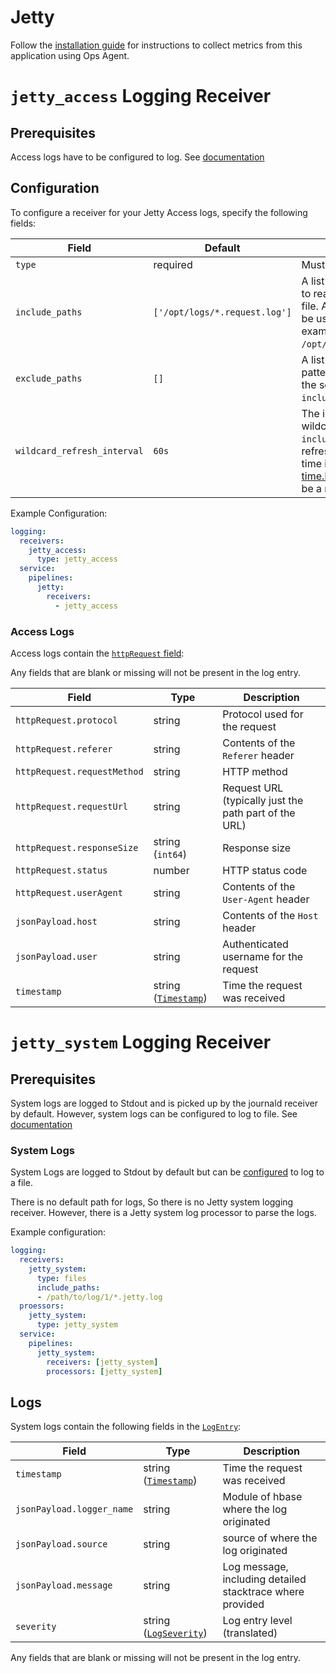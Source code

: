 # Jetty

Follow the [installation guide](https://cloud.google.com/stackdriver/docs/solutions/agents/ops-agent/third-party/jetty) for instructions to collect metrics from this application using Ops Agent.


# `jetty_access` Logging Receiver

## Prerequisites
Access logs have to be configured to log. See [documentation](https://www.eclipse.org/jetty/documentation/jetty-9/index.html#configuring-jetty-logging)

## Configuration

To configure a receiver for your Jetty Access logs, specify the following fields:

| Field                 | Default                           | Description |
| ---                   | ---                               | ---         |
| `type`                | required                          | Must be `jetty_access`. |
| `include_paths`       | `['/opt/logs/*.request.log']` | A list of filesystem paths to read by tailing each file. A wild card (`*`) can be used in the paths; for example, `/opt/logs/*.request.log`. |
| `exclude_paths`       | `[]`                              | A list of filesystem path patterns to exclude from the set matched by `include_paths`.
| `wildcard_refresh_interval` | `60s` | The interval at which wildcard file paths in `include_paths` are refreshed. Specified as a time interval parsable by [time.ParseDuration](https://pkg.go.dev/time#ParseDuration). Must be a multiple of 1s.|

Example Configuration:

```yaml
logging:
  receivers:
    jetty_access:
      type: jetty_access
  service:
    pipelines:
      jetty:
        receivers:
          - jetty_access
```

### Access Logs

Access logs contain the [`httpRequest` field](https://cloud.google.com/logging/docs/reference/v2/rest/v2/LogEntry#httprequest):

Any fields that are blank or missing will not be present in the log entry.

| Field | Type | Description |
| ---   | ---- | ----------- |
| `httpRequest.protocol` | string | Protocol used for the request |
| `httpRequest.referer` | string | Contents of the `Referer` header |
| `httpRequest.requestMethod` | string | HTTP method |
| `httpRequest.requestUrl` | string | Request URL (typically just the path part of the URL) |
| `httpRequest.responseSize` | string (`int64`) | Response size |
| `httpRequest.status` | number | HTTP status code |
| `httpRequest.userAgent` | string | Contents of the `User-Agent` header |
| `jsonPayload.host` | string | Contents of the `Host` header |
| `jsonPayload.user` | string | Authenticated username for the request |
| `timestamp` | string ([`Timestamp`](https://developers.google.com/protocol-buffers/docs/reference/google.protobuf#google.protobuf.Timestamp)) | Time the request was received |

# `jetty_system` Logging Receiver

## Prerequisites
System logs are logged to Stdout and is picked up by the journald receiver by default. However, system logs can be configured to log to file. See [documentation](https://www.eclipse.org/jetty/documentation/jetty-9/index.html#configuring-jetty-logging)


### System Logs

System Logs are logged to Stdout by default but can be [configured](https://www.eclipse.org/jetty/documentation/jetty-11/operations-guide/index.html#og-logging-server) to log to a file. 

There is no default path for logs, So there is no Jetty system logging receiver. However, there is a Jetty system log processor to parse the logs.

Example configuration:
```yaml
logging:
  receivers:
    jetty_system:
      type: files
      include_paths:
      - /path/to/log/1/*.jetty.log
  proessors:
    jetty_system:
      type: jetty_system
  service:
    pipelines:
      jetty_system:
        receivers: [jetty_system]
        processors: [jetty_system]
```

## Logs

System logs contain the following fields in the [`LogEntry`](https://cloud.google.com/logging/docs/reference/v2/rest/v2/LogEntry):

| Field | Type | Description |
| ---   | ---- | ----------- |
| `timestamp` | string ([`Timestamp`](https://developers.google.com/protocol-buffers/docs/reference/google.protobuf#google.protobuf.Timestamp)) | Time the request was received |
| `jsonPayload.logger_name` | string | Module of hbase where the log originated |
| `jsonPayload.source` | string | source of where the log originated |
| `jsonPayload.message` | string | Log message, including detailed stacktrace where provided |
| `severity` | string ([`LogSeverity`](https://cloud.google.com/logging/docs/reference/v2/rest/v2/LogEntry#LogSeverity)) | Log entry level (translated) |

Any fields that are blank or missing will not be present in the log entry.